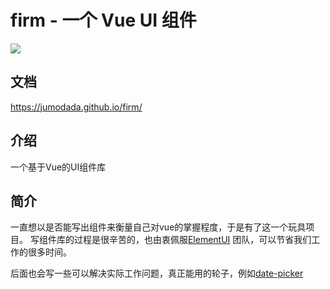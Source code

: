 # firm - 一个 Vue UI 组件

<img src="https://img.shields.io/github/license/jumodada/vueXin.svg" />

## 文档
https://jumodada.github.io/firm/

## 介绍
 一个基于Vue的UI组件库

## 简介

一直想以是否能写出组件来衡量自己对vue的掌握程度，于是有了这一个玩具项目。
写组件库的过程是很辛苦的，也由衷佩服[ElementUI](https://element.eleme.io/#/zh-CN) 团队，可以节省我们工作的很多时间。

后面也会写一些可以解决实际工作问题，真正能用的轮子，例如[date-picker](https://github.com/jumodada/date-picker)








